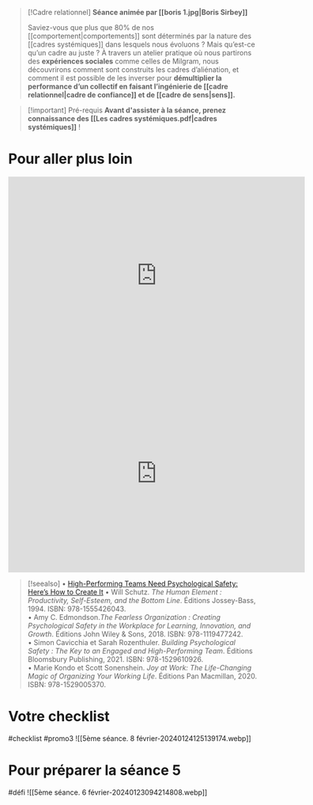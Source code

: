 >[!Cadre relationnel]
>**Séance animée par [[boris 1.jpg|Boris Sirbey]]**
>
>Saviez-vous que plus que 80% de nos [[comportement|comportements]] sont déterminés par la nature des [[cadres systémiques]] dans lesquels nous évoluons ? Mais qu’est-ce qu’un cadre au juste ? À travers un atelier pratique où nous partirons des **expériences sociales** comme celles de Milgram, nous découvrirons comment sont construits les cadres d’aliénation, et comment il est possible de les inverser pour **démultiplier la performance d’un collectif en faisant l’ingénierie de [[cadre relationnel|cadre de confiance]] et de [[cadre de sens|sens]].**

>[!important] Pré-requis
>**Avant d'assister à la séance, prenez connaissance des [[Les cadres systémiques.pdf|cadres systémiques]]** !

# Pour aller plus loin 
<iframe width="600" height="400" src="https://www.youtube.com/embed/ouN1y3B3dyU?si=HVDmsdnTwKzKC-U_" title="YouTube video player" frameborder="0" allow="accelerometer; autoplay; clipboard-write; encrypted-media; gyroscope; picture-in-picture; web-share" allowfullscreen></iframe>
<iframe width="600" height="400" src="https://www.youtube.com/embed/KUo1QwVcCv0?si=TG1mVLwZqYN2XVrK" title="YouTube video player" frameborder="0" allow="accelerometer; autoplay; clipboard-write; encrypted-media; gyroscope; picture-in-picture; web-share" allowfullscreen></iframe>

>[!seealso] 
> • [High-Performing Teams Need Psychological Safety: Here’s How to Create It](https://hbr.org/2017/08/high-performing-teams-need-psychological-safety-heres-how-to-create-it) 
• Will Schutz. *The Human Element : Productivity, Self-Esteem, and the Bottom Line*. Éditions Jossey-Bass, 1994. ISBN: 978-1555426043.  
• Amy C. Edmondson.*The Fearless Organization : Creating Psychological Safety in the Workplace for Learning, Innovation, and Growth*. Éditions John Wiley & Sons, 2018. ISBN: 978-1119477242.  
• Simon Cavicchia et Sarah Rozenthuler. *Building Psychological Safety : The Key to an Engaged and High-Performing Team*. Éditions Bloomsbury Publishing, 2021. ISBN: 978-1529610926.  
• Marie Kondo et Scott Sonenshein. *Joy at Work: The Life-Changing Magic of Organizing Your Working Life*. Éditions Pan Macmillan, 2020. ISBN: 978-1529005370.

# Votre checklist 
#checklist #promo3 
![[5ème séance. 8 février-20240124125139174.webp]]

# Pour préparer la séance 5 
#défi 
![[5ème séance. 6 février-20240123094214808.webp]]
